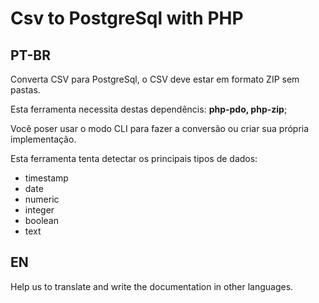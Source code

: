 # Csv to PostgreSql with PHP

## PT-BR

Converta CSV para PostgreSql, o CSV deve estar em formato ZIP sem pastas.

Esta ferramenta necessita destas dependêncis: **php-pdo, php-zip**;

Você poser usar o modo CLI para fazer a conversão ou criar sua própria implementação.

Esta ferramenta tenta detectar os principais tipos de dados:

- timestamp
- date
- numeric
- integer
- boolean
- text

## EN

Help us to translate and write the documentation in other languages.